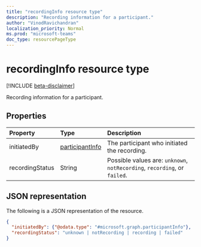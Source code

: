 ```yaml
---
title: "recordingInfo resource type"
description: "Recording information for a participant."
author: "VinodRavichandran"
localization_priority: Normal
ms.prod: "microsoft-teams"
doc_type: resourcePageType
---
```


# recordingInfo resource type

[!INCLUDE [beta-disclaimer](../../includes/beta-disclaimer.md)]

Recording information for a participant.

## Properties

| Property        | Type    | Description|
|:----------------|:--------|:----------|
| initiatedBy     | [participantInfo](participantinfo.md) | The participant who initiated the recording. |
| recordingStatus | String | Possible values are: `unknown`, `notRecording`, `recording`, or `failed`. |

## JSON representation

The following is a JSON representation of the resource.

<!-- {
  "blockType": "resource",
  "optionalProperties": [

  ],
  "@odata.type": "microsoft.graph.recordingInfo"
}-->
```json
{
  "initiatedBy": {"@odata.type": "#microsoft.graph.participantInfo"},
  "recordingStatus": "unknown | notRecording | recording | failed"
}
```

<!-- uuid: 8fcb5dbc-d5aa-4681-8e31-b001d5168d79
2015-10-25 14:57:30 UTC -->
<!--
{
  "type": "#page.annotation",
  "description": "recordingInfo resource",
  "keywords": "",
  "section": "documentation",
  "tocPath": "",
  "suppressions": []
}
-->
